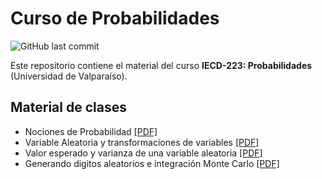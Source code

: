 # Curso de Probabilidades
![GitHub last commit](https://img.shields.io/github/last-commit/faosorios/Curso-Probabilidades)

Este repositorio contiene el material del curso **IECD-223: Probabilidades** (Universidad de Valparaíso).

## Material de clases

- Nociones de Probabilidad [[PDF]](https://github.com/faosorios/Curso-Probabilidades/blob/main/material/nociones_de_probabilidad.pdf)
- Variable Aleatoria y transformaciones de variables [[PDF]](https://github.com/faosorios/Curso-Probabilidades/blob/main/material/variable_aleatoria.pdf)
- Valor esperado y varianza de una variable aleatoria [[PDF]](https://github.com/faosorios/Curso-Probabilidades/blob/main/material/esperanza_y_varianza.pdf)
- Generando digitos aleatorios e integración Monte Carlo [[PDF]](https://github.com/faosorios/Curso-Probabilidades/blob/main/material/RNG_y_Monte-Carlo.pdf)

